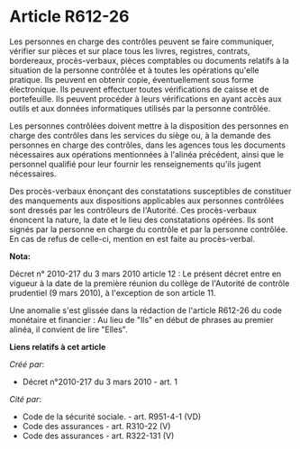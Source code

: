 # Article R612-26

Les personnes en charge des contrôles peuvent se faire communiquer, vérifier sur pièces et sur place tous les livres,
registres, contrats, bordereaux, procès-verbaux, pièces comptables ou documents relatifs à la situation de la personne
contrôlée et à toutes les opérations qu'elle pratique. Ils peuvent en obtenir copie, éventuellement sous forme électronique.
Ils peuvent effectuer toutes vérifications de caisse et de portefeuille. Ils peuvent procéder à leurs vérifications en ayant
accès aux outils et aux données informatiques utilisés par la personne contrôlée. 

Les personnes contrôlées doivent mettre à la disposition des personnes en charge des contrôles dans les services du siège ou,
à la demande des personnes en charge des contrôles, dans les agences tous les documents nécessaires aux opérations
mentionnées à l'alinéa précédent, ainsi que le personnel qualifié pour leur fournir les renseignements qu'ils jugent
nécessaires. 

Des procès-verbaux énonçant des constatations susceptibles de constituer des manquements aux dispositions applicables aux
personnes contrôlées sont dressés par les contrôleurs de l'Autorité. Ces procès-verbaux énoncent la nature, la date et le
lieu des constatations opérées. Ils sont signés par la personne en charge du contrôle et par la personne contrôlée. En cas de
refus de celle-ci, mention en est faite au procès-verbal.

**Nota:**

Décret n° 2010-217 du 3 mars 2010 article 12 : Le présent décret entre en vigueur à la date de la première réunion du collège
de l'Autorité de contrôle prudentiel (9 mars 2010), à l'exception de son article 11.

Une anomalie s'est glissée dans la rédaction de l'article R612-26 du code monétaire et financier : Au lieu de "Ils" en début
de phrases au premier alinéa, il convient de lire "Elles".

**Liens relatifs à cet article**

_Créé par_:

  - Décret n°2010-217 du 3 mars 2010 - art. 1

_Cité par_:

  - Code de la sécurité sociale. - art. R951-4-1 (VD)
  - Code des assurances - art. R310-22 (V)
  - Code des assurances - art. R322-131 (V)
